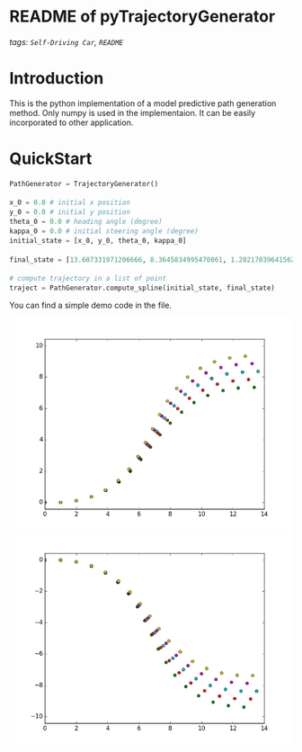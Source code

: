 # README of pyTrajectoryGenerator
###### tags: `Self-Driving Car`, `README`

# Introduction
This is the python implementation of a model predictive path generation method. Only numpy is used in the implementaion. It can be easily incorporated to other application. 

# QuickStart
```python
PathGenerator = TrajectoryGenerator()
    
x_0 = 0.0 # initial x position
y_0 = 0.0 # initial y position
theta_0 = 0.0 # heading angle (degree)
kappa_0 = 0.0 # initial steering angle (degree)
initial_state = [x_0, y_0, theta_0, kappa_0] 
    
final_state = [13.607331971206666, 8.3645834995470061, 1.2021703964156283, 0]

# compute trajectory in a list of point
traject = PathGenerator.compute_spline(initial_state, final_state)
```
You can find a simple demo code in the file.

![](https://raw.githubusercontent.com/gn02596703/pyTrajectoryGenerator/master/document_source/result_2.png)
![](https://raw.githubusercontent.com/gn02596703/pyTrajectoryGenerator/master/document_source/result_1.png)



